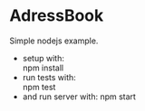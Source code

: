 AdressBook
==========

Simple nodejs example.

- setup with:  
   npm install
- run tests with:  
   npm test
- and run server with: 
   npm start
